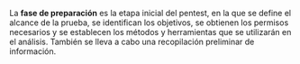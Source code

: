 La **fase de preparación** es la etapa inicial del pentest, en la que se define el alcance de la prueba, se identifican los objetivos, se obtienen los permisos necesarios y se establecen los métodos y herramientas que se utilizarán en el análisis. También se lleva a cabo una recopilación preliminar de información.